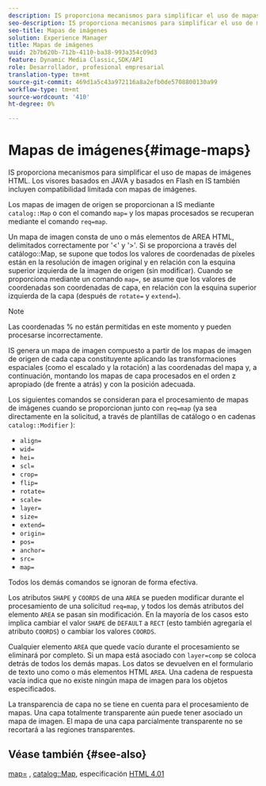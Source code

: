 ```yaml
---
description: IS proporciona mecanismos para simplificar el uso de mapas de imágenes HTML. Los visores basados en JAVA y basados en Flash en IS también incluyen compatibilidad limitada con mapas de imágenes.
seo-description: IS proporciona mecanismos para simplificar el uso de mapas de imágenes HTML. Los visores basados en JAVA y basados en Flash en IS también incluyen compatibilidad limitada con mapas de imágenes.
seo-title: Mapas de imágenes
solution: Experience Manager
title: Mapas de imágenes
uuid: 2b7b620b-712b-4110-ba38-993a354c09d3
feature: Dynamic Media Classic,SDK/API
role: Desarrollador, profesional empresarial
translation-type: tm+mt
source-git-commit: 469d1a5c43a972116a8a2efb0de5708800130a99
workflow-type: tm+mt
source-wordcount: '410'
ht-degree: 0%

---
```



# Mapas de imágenes{#image-maps}

IS proporciona mecanismos para simplificar el uso de mapas de imágenes HTML. Los visores basados en JAVA y basados en Flash en IS también incluyen compatibilidad limitada con mapas de imágenes.

Los mapas de imagen de origen se proporcionan a IS mediante `catalog::Map` o con el comando `map=` y los mapas procesados se recuperan mediante el comando `req=map`.

Un mapa de imagen consta de uno o más elementos de AREA HTML, delimitados correctamente por &#39;&lt;&#39; y &#39;>&#39;. Si se proporciona a través del catálogo::Map, se supone que todos los valores de coordenadas de píxeles están en la resolución de imagen original y en relación con la esquina superior izquierda de la imagen de origen (sin modificar). Cuando se proporciona mediante un comando `map=`, se asume que los valores de coordenadas son coordenadas de capa, en relación con la esquina superior izquierda de la capa (después de `rotate=` y `extend=`).

>[!NOTE]
>
>Las coordenadas % no están permitidas en este momento y pueden procesarse incorrectamente.

IS genera un mapa de imagen compuesto a partir de los mapas de imagen de origen de cada capa constituyente aplicando las transformaciones espaciales (como el escalado y la rotación) a las coordenadas del mapa y, a continuación, montando los mapas de capa procesados en el orden z apropiado (de frente a atrás) y con la posición adecuada.

Los siguientes comandos se consideran para el procesamiento de mapas de imágenes cuando se proporcionan junto con `req=map` (ya sea directamente en la solicitud, a través de plantillas de catálogo o en cadenas `catalog::Modifier` ):

* `align=`
* `wid=`
* `hei=`
* `scl=`
* `crop=`
* `flip=`
* `rotate=`
* `scale=`
* `layer=`
* `size=`
* `extend=`
* `origin=`
* `pos=`
* `anchor=`
* `src=`
* `map=`

Todos los demás comandos se ignoran de forma efectiva.

Los atributos `SHAPE` y `COORDS` de una `AREA` se pueden modificar durante el procesamiento de una solicitud `req=map`, y todos los demás atributos del elemento `AREA` se pasan sin modificación. En la mayoría de los casos esto implica cambiar el valor `SHAPE` de `DEFAULT` a `RECT` (esto también agregaría el atributo `COORDS`) o cambiar los valores `COORDS`.

Cualquier elemento `AREA` que quede vacío durante el procesamiento se eliminará por completo. Si un mapa está asociado con `layer=comp` se coloca detrás de todos los demás mapas. Los datos se devuelven en el formulario de texto uno como o más elementos HTML `AREA`. Una cadena de respuesta vacía indica que no existe ningún mapa de imagen para los objetos especificados.

La transparencia de capa no se tiene en cuenta para el procesamiento de mapas. Una capa totalmente transparente aún puede tener asociado un mapa de imagen. El mapa de una capa parcialmente transparente no se recortará a las regiones transparentes.

## Véase también {#see-also}

[map=](../../../../../is-api/http-ref/image-serving-api-ref/c-http-protocol-reference/c-command-reference/r-map.md#reference-8f96545f196b4b7caa616e15c2363f06) ,  [catalog::Map](/help/aem-is-ir-api/is-api/image-catalog/image-serving-api-ref/c-image-catalog-reference/c-image-svg-data-reference/c-image-data-reference/r-map-cat.md), especificación  [HTML 4.01](http://www.w3.org/TR/html401/)
